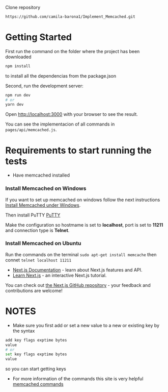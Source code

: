 Clone repository

```bash
https://github.com/camila-barona1/Implement_Memcached.git
```

# Getting Started

First run the command on the folder where the project has been downloaded

```bash
npm install
```

to install all the dependencias from the package.json

Second, run the development server:

```bash
npm run dev
# or
yarn dev
```

Open [http://localhost:3000](http://localhost:3000) with your browser to see the result.

You can see the implementacion of all commands in `pages/api/memcached.js`.

# Requirements to start running the tests

- Have memcached installed

### Install Memcached on Windows

If you want to set up memcached on windows follow the next instructions [Install Memcached under Windows](https://www.programmersought.com/article/73161677171/).

Then install PuTTY [PuTTY](https://www.putty.org/)

Make the configuration so hostmame is set to **localhost**, port is set to **11211** and connection type is **Telnet**.

### Install Memcached on Ubuntu

Run the commands on the terminal
`sudo apt-get install memcache`
then connet
`telnet localhost 11211`

- [Next.js Documentation](https://nextjs.org/docs) - learn about Next.js features and API.
- [Learn Next.js](https://nextjs.org/learn) - an interactive Next.js tutorial.

You can check out [the Next.js GitHub repository](https://github.com/vercel/next.js/) - your feedback and contributions are welcome!

# NOTES

- Make sure you first add or set a new value to a new or existing key by the syntax

```bash
add key flags exptime bytes
value
# or
set key flags exptime bytes
value
```

so you can start getting keys

- For more information of the commands this site is very helpful [memcached commands](https://www.tutorialspoint.com/memcached/memcached_add_data.htm)
